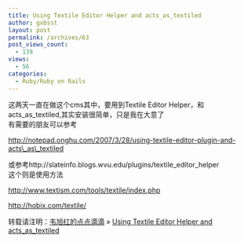 ```yaml
---
title: Using Textile Editor Helper and acts_as_textiled
author: gxbsst
layout: post
permalink: /archives/63
post_views_count:
  - 139
views:
  - 56
categories:
  - Ruby/Ruby on Rails
---
```

这两天一直在做这个cms其中，要用到Textile Editor Helper，和acts\_as\_textiled,其实安装很简单，只是我在大意了  
有需要的朋友可以参考

http://notepad.onghu.com/2007/3/28/using-textile-editor-plugin-and-acts\_as\_textiled

或参考http://slateinfo.blogs.wvu.edu/plugins/textile\_editor\_helper  
这个则是使用方法

http://www.textism.com/tools/textile/index.php

http://hobix.com/textile/

转载请注明：[韦旭红的点点滴滴][1] &raquo; [Using Textile Editor Helper and acts\_as\_textiled][2]

 [1]: http://www.weixuhong.com
 [2]: http://www.weixuhong.com/archives/63